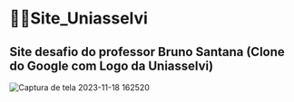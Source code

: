# 👨‍💻Site_Uniasselvi
## Site desafio do professor Bruno Santana (Clone do Google com Logo da Uniasselvi)
![Captura de tela 2023-11-18 162520](https://github.com/MatheusCarniato/Site_Uniasselvi/assets/141453630/9b1ee729-dcc6-4da1-a240-c6ee1f9c35a9)
